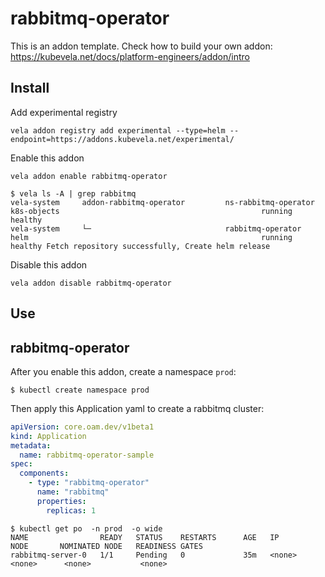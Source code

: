 # rabbitmq-operator

This is an addon template. Check how to build your own addon: https://kubevela.net/docs/platform-engineers/addon/intro

## Install

Add experimental registry
```
vela addon registry add experimental --type=helm --endpoint=https://addons.kubevela.net/experimental/
```

Enable this addon
```
vela addon enable rabbitmq-operator
```

```shell
$ vela ls -A | grep rabbitmq
vela-system     addon-rabbitmq-operator         ns-rabbitmq-operator                    k8s-objects                                             running         healthy
vela-system     └─                              rabbitmq-operator                       helm                                                    running         healthy Fetch repository successfully, Create helm release
```

Disable this addon
```
vela addon disable rabbitmq-operator
```

## Use
## rabbitmq-operator

After you enable this addon, create a namespace `prod`:

```shell
$ kubectl create namespace prod
```

Then apply this Application yaml to create a rabbitmq cluster:

```yaml
apiVersion: core.oam.dev/v1beta1
kind: Application
metadata:
  name: rabbitmq-operator-sample
spec:
  components:
    - type: "rabbitmq-operator"
      name: "rabbitmq"
      properties:
        replicas: 1
```

```shell
$ kubectl get po  -n prod  -o wide
NAME                READY   STATUS    RESTARTS      AGE   IP            NODE       NOMINATED NODE   READINESS GATES
rabbitmq-server-0   1/1     Pending   0             35m   <none>        <none>      <none>           <none>
```

